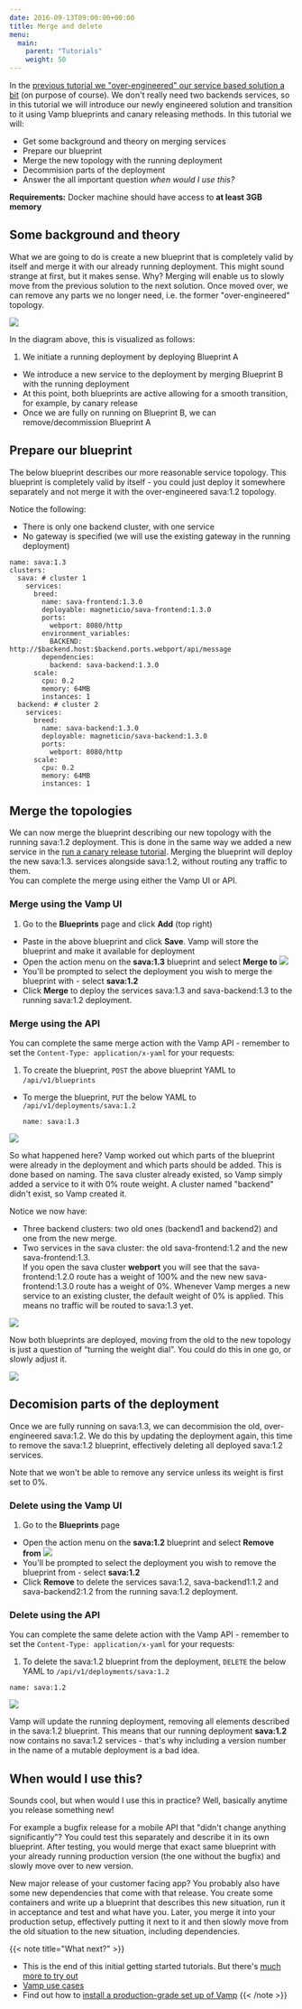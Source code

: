 ```yaml
---
date: 2016-09-13T09:00:00+00:00
title: Merge and delete
menu:
  main:
    parent: "Tutorials"
    weight: 50
---
```


In the [previous tutorial we "over-engineered" our service based solution a bit](/documentation/tutorials/split-a-monolith/) (on purpose of course). We don't really need two backends services, so in this tutorial we will introduce our newly engineered solution and transition to it using Vamp blueprints and canary releasing methods. In this tutorial we will:

* Get some background and theory on merging services
* Prepare our blueprint
* Merge the new topology with the running deployment
* Decommision parts of the deployment
* Answer the all important question _when would I use this?_

**Requirements:** Docker machine should have access to **at least 3GB memory**

## Some background and theory

What we are going to do is create a new blueprint that is completely valid by itself and merge it
with our already running deployment. This might sound strange at first, but it makes sense. Why? Merging will enable us to slowly move from the previous solution to the next solution. Once moved over, we can
remove any parts we no longer need, i.e. the former "over-engineered" topology.

![](/images/screens/v094/services_atob.png)

In the diagram above, this is visualized as follows:

1. We initiate a running deployment by deploying Blueprint A 
* We introduce a new service to the deployment by merging Blueprint B with the running deployment
* At this point, both blueprints are active allowing for a smooth transition, for example, by canary release
* Once we are fully on running on Blueprint B, we can remove/decommission Blueprint A

## Prepare our blueprint

The below blueprint describes our more reasonable service topology. This blueprint is completely valid by itself - you could just deploy it somewhere separately and not merge it with the over-engineered sava:1.2 topology.  

Notice the following:

- There is only one backend cluster, with one service
- No gateway is specified (we will use the existing gateway in the running deployment)

```
name: sava:1.3
clusters:
  sava: # cluster 1
    services:
      breed:
        name: sava-frontend:1.3.0
        deployable: magneticio/sava-frontend:1.3.0
        ports:
          webport: 8080/http
        environment_variables:
          BACKEND: http://$backend.host:$backend.ports.webport/api/message
        dependencies:
          backend: sava-backend:1.3.0
      scale:
        cpu: 0.2
        memory: 64MB
        instances: 1
  backend: # cluster 2
    services:
      breed:
        name: sava-backend:1.3.0
        deployable: magneticio/sava-backend:1.3.0
        ports:
          webport: 8080/http
      scale:
        cpu: 0.2
        memory: 64MB
        instances: 1
```

## Merge the topologies

We can now merge the blueprint describing our new topology with the running sava:1.2 deployment. This is done in the same way we added a new service in the [run a canary release tutorial](/documentation/tutorials/run-a-canary-release/).  Merging the blueprint will deploy the new sava:1.3. services alongside sava:1.2, without routing any traffic to them.  
You can complete the merge using either the Vamp UI or API.

### Merge using the Vamp UI

1. Go to the **Blueprints** page and click **Add** (top right)
* Paste in the above blueprint and click **Save**. Vamp will store the blueprint and make it available for deployment 
* Open the action menu on the **sava:1.3** blueprint and select **Merge to** 
  ![](/images/screens/v094/tut4_merge.png)
* You'll be prompted to select the deployment you wish to merge the blueprint with - select **sava:1.2**
* Click **Merge** to deploy the services sava:1.3 and sava-backend:1.3 to the running sava:1.2 deployment.  

### Merge using the API

You can complete the same merge action with the Vamp API - remember to set the `Content-Type: application/x-yaml` for your requests:

1. To create the blueprint, `POST` the above blueprint YAML to `/api/v1/blueprints`  
* To merge the blueprint, `PUT` the below YAML to `/api/v1/deployments/sava:1.2`  

  ```
  name: sava:1.3
  ```

![](/images/screens/v094/tut4_merged_deployment.png)

So what happened here? Vamp worked out which parts of the blueprint were already in the deployment and which parts should be added. This is done based on naming. The sava cluster already existed, so Vamp simply added a service to it with 0% route weight. A cluster named "backend" didn't exist, so Vamp created it.

Notice we now have:

* Three backend clusters: two old ones (backend1 and backend2) and one from the new merge.
* Two services in the sava cluster: the old sava-frontend:1.2 and the new sava-frontend:1.3.  
  If you open the sava cluster **webport** you will see that the sava-frontend:1.2.0 route has a weight of 100% and the new new sava-frontend:1.3.0 route has a weight of 0%. Whenever Vamp merges a new service to an existing cluster, the default weight of 0% is applied. This means no traffic will be routed to sava:1.3 yet.

![](/images/screens/v094/tut4_route_weights.png)



Now both blueprints are deployed, moving from the old to the new topology is just a question of “turning the weight dial”. You could do this in one go, or slowly adjust it. 

![](/images/screens/v094/tut4_sava_weight.png)

## Decomision parts of the deployment

Once we are fully running on sava:1.3, we can decommision the old, over-engineered sava:1.2.  We do this by updating the deployment again, this time to remove the sava:1.2 blueprint, effectively deleting all deployed sava:1.2 services.  

Note that we won't be able to remove any service unless its weight is first set to 0%.

### Delete using the Vamp UI

1. Go to the **Blueprints** page  
* Open the action menu on the **sava:1.2** blueprint and select **Remove from** 
  ![](/images/screens/v094/tut4_delete.png)
* You'll be prompted to select the deployment you wish to remove the blueprint from - select **sava:1.2**
* Click **Remove** to delete the services sava:1.2, sava-backend1:1.2 and sava-backend2:1.2 from the running sava:1.2 deployment.   
  
### Delete using the API

You can complete the same delete action with the Vamp API - remember to set the `Content-Type: application/x-yaml` for your requests:

1. To delete the sava:1.2 blueprint from the deployment, `DELETE` the below YAML to `/api/v1/deployments/sava:1.2`  

  ```
  name: sava:1.2
  ```

![](/images/screens/v094/tut4_after_delete.png)

Vamp will update the running deployment, removing all elements described in the sava:1.2 blueprint. This means that our running deployment **sava:1.2** now contains no sava:1.2 services - that's why including a version number in the name of a mutable deployment is a bad idea.

## When would I use this?

Sounds cool, but when would I use this in practice? Well, basically anytime you release something new!  

For example a bugfix release for a mobile API that "didn't change anything significantly"? You could test this separately and describe it in its own blueprint. After testing, you would merge that exact same blueprint with your already running production version (the one without the bugfix) and slowly move over to new version.

New major release of your customer facing app? You probably also have some new dependencies that come with that release. You create some containers and write up a blueprint that describes this new situation, run it in acceptance and test and what have you. Later, you merge it into your production setup, effectively putting it next to it and then slowly move from the old situation to the new situation, including dependencies.

{{< note title="What next?" >}}
* This is the end of this initial getting started tutorials. But there's [much more to try out](/documentation/tutorials/overview/)
* [Vamp use cases](/why-use-vamp/use-cases/use-cases/)
* Find out how to [install a production-grade set up of Vamp](/documentation/installation/overview/)
{{< /note >}}




